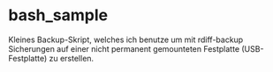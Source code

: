 # bash_sample

Kleines Backup-Skript, welches ich benutze um mit rdiff-backup 
Sicherungen auf einer nicht permanent gemounteten Festplatte (USB-Festplatte)
zu erstellen. 